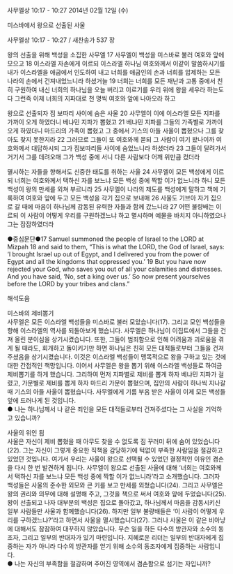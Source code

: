 사무엘상 10:17 - 10:27 
2014년 02월 12일 (수)

미스바에서 왕으로 선출된 사울



사무엘상 10:17 - 10:27 / 새찬송가 537 장


왕의 선출을 위해 백성을 소집한 사무엘
17 사무엘이 백성을 미스바로 불러 여호와 앞에 모으고 18 이스라엘 자손에게 이르되 이스라엘 하나님 여호와께서 이같이 말씀하시기를 내가 이스라엘을 애굽에서 인도하여 내고 너희를 애굽인의 손과 너희를 압제하는 모든 나라의 손에서 건져내었느니라 하셨거늘 19 너희는 너희를 모든 재난과 고통 중에서 친히 구원하여 내신 너희의 하나님을 오늘 버리고 이르기를 우리 위에 왕을 세우라 하는도다 그런즉 이제 너희의 지파대로 천 명씩 여호와 앞에 나아오라 하고

왕으로 선출되자 짐 보따리 사이에 숨은 사울
20 사무엘이 이에 이스라엘 모든 지파를 가까이 오게 하였더니 베냐민 지파가 뽑혔고 21 베냐민 지파를 그들의 가족별로 가까이 오게 하였더니 마드리의 가족이 뽑혔고 그 중에서 기스의 아들 사울이 뽑혔으나 그를 찾아도 찾지 못한지라 22 그러므로 그들이 또 여호와께 묻되 그 사람이 여기 왔나이까 여호와께서 대답하시되 그가 짐보따리들 사이에 숨었느니라 하셨더라 23 그들이 달려가서 거기서 그를 데려오매 그가 백성 중에 서니 다른 사람보다 어깨 위만큼 컸더라

멸시하는 자들을 향해서도 신중한 태도를 취하는 사울
24 사무엘이 모든 백성에게 이르되 너희는 여호와께서 택하신 자를 보느냐 모든 백성 중에 짝할 이가 없느니라 하니 모든 백성이 왕의 만세를 외쳐 부르니라 25 사무엘이 나라의 제도를 백성에게 말하고 책에 기록하여 여호와 앞에 두고 모든 백성을 각기 집으로 보내매 26 사울도 기브아 자기 집으로 갈 때에 마음이 하나님께 감동된 유력한 자들과 함께 갔느니라 27 어떤 불량배는 이르되 이 사람이 어떻게 우리를 구원하겠느냐 하고 멸시하며 예물을 바치지 아니하였으나 그는 잠잠하였더라



●중심문단●17 Samuel summoned the people of Israel to the LORD at Mizpah 18 and said to them, “This is what the LORD, the God of Israel, says: ‘I brought Israel up out of Egypt, and I delivered you from the power of Egypt and all the kingdoms that oppressed you.’ 19 But you have now rejected your God, who saves you out of all your calamities and distresses. And you have said, ‘No, set a king over us.’ So now present yourselves before the LORD by your tribes and clans.”

해석도움





미스바의 제비뽑기  
사무엘은 모든 이스라엘 백성들을 미스바로 불러 모았습니다(17). 그리고 모인 백성들을 향해 이스라엘의 역사를 되돌아보게 했습니다. 사무엘은 하나님이 이집트에서 그들을 건져 올린 분이심을 상기시켰습니다. 또한, 그들이 범죄함으로 인해 어려움과 괴로움을 겪게 될 때라도, 회개하고 돌이키기만 하면 하나님은 친히 모든 대적들로부터 그들을 건져주셨음을 상기시켰습니다. 이것은 이스라엘 백성들이 맹목적으로 왕을 구하고 있는 것에 대한 간접적인 책망입니다. 이어서 사무엘은 왕을 뽑기 위해 이스라엘 백성들로 하여금 제비뽑기를 하게 했습니다. 그리하여 먼저 지파별로 제비를 뽑게 하자 베냐민 지파가 걸렸고, 가문별로 제비를 뽑게 하자 마드리 가문이 뽑혔으며, 집안의 사람이 하나씩 지나갈 때 기스의 아들 사울이 뽑혔습니다. 사무엘에게 기름 부음 받은 사울이 이제 모든 백성들 앞에 드러나게 된 것입니다.   
● 나는 하나님께서 나 같은 죄인을 모든 대적들로부터 건져주셨다는 그 사실을 기억하고 있습니까? 

사울의 위인 됨  
사울은 자신이 제비 뽑혔을 때 아무도 찾을 수 없도록 짐 꾸러미 뒤에 숨어 있었습니다(22). 그는 자신이 그렇게 중요한 직책을 감당하기에 턱없이 부족한 사람임을 절감하고 있었던 것입니다. 여기서 우리는 사울이 왕으로 선택될 수 있었던 결정적인 이유인 겸손을 다시 한 번 발견하게 됩니다. 사무엘이 왕으로 선출된 사울에 대해 ‘너희는 여호와께서 택하신 자를 보느냐 모든 백성 중에 짝할 이가 없느니라’라고 소개했습니다. 그러자 백성들은 사울의 준수한 외모와 큰 키를 보고 만세를 외쳤습니다(24). 그리고 사무엘은 왕의 권리와 의무에 대해 설명해 주고, 그것을 책으로 써서 여호와 앞에 두었습니다(25). 왕이 선출되고 나자 대부분의 백성은 집으로 돌아갔고, 하나님께서 마음을 감동시키신 일부 사람들만 사울과 함께했습니다(26). 하지만 일부 불량배들은 ‘이 사람이 어떻게 우리를 구하겠느냐?’라고 하면서 사울을 멸시했습니다(27). 그러나 사울은 이 같은 비아냥에 대해서도 잠잠하여 대꾸하지 않았습니다. 무슨 일을 하든 다수의 방관자와 소수의 동조자, 그리고 일부의 반대자가 있기 마련입니다. 지혜로운 리더는 일부의 반대자에게 집중하는 자가 아니라 다수의 방관자를 얻기 위해 소수의 동조자에게 집중하는 사람입니다.   
● 나는 자신의 부족함을 절감하며 주어진 영역에서 겸손함으로 섬기는 자입니까?